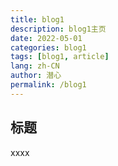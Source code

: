 ```yaml
---
title: blog1
description: blog1主页
date: 2022-05-01
categories: blog1
tags: [blog1, article]
lang: zh-CN
author: 潜心
permalink: /blog1
---
```


<!-- more -->

## 标题

xxxx
